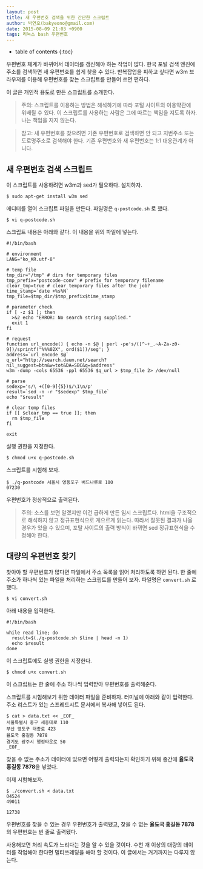 ```yaml
---
layout: post
title: 새 우편번호 검색을 위한 간단한 스크립트
author: 박연오(bakyeono@gmail.com)
date: 2015-08-09 21:03 +0900
tags: 리눅스 bash 우편번호
---
```

* table of contents
{:toc}

우편번호 체계가 바뀌어서 데이터를 갱신해야 하는 작업이 많다. 한국 포털 검색 엔진에 주소를 검색하면 새 우편번호를 쉽게 찾을 수 있다. 반복잡업을 피하고 싶다면 w3m 브라우저를 이용해 우편번호를 찾는 스크립트를 만들어 쓰면 편하다.

이 글은 개인적 용도로 만든 스크립트를 소개한다.

> 주의: 스크립트를 이용하는 방법은 해석하기에 따라 포털 사이트의 이용약관에 위배될 수 있다. 이 스크립트를 사용하는 사람은 그에 따르는 책임을 지도록 하자. 나는 책임을 지지 않는다.

> 참고: 새 우편번호를 찾으려면 기존 우편번호로 검색하면 안 되고 지번주소 또는 도로명주소로 검색해야 한다. 기존 우편번호와 새 우편번호는 1:1 대응관계가 아니다.

## 새 우편번호 검색 스크립트

이 스크립트를 사용하려면 w3m과 sed가 필요하다. 설치하자.

    $ sudo apt-get install w3m sed

에디터를 열어 스크립트 파일을 만든다. 파일명은 `q-postcode.sh` 로 했다.

    $ vi q-postcode.sh

스크립트 내용은 아래와 같다. 이 내용을 위의 파일에 넣는다.

    #!/bin/bash
    
    # environment
    LANG="ko_KR.utf-8" 
    
    # temp file
    tmp_dir="/tmp" # dirs for temporary files
    tmp_prefix="postcode-conv" # prefix for temporary filename
    clear_tmp=true # clear temporary files after the job?
    time_stamp=`date +%s%N`
    tmp_file=$tmp_dir/$tmp_prefix$time_stamp
    
    # parameter check
    if [ -z $1 ]; then
      >&2 echo "ERROR: No search string supplied."
      exit 1
    fi
    
    # request
    function url_encode() { echo -n $@ | perl -pe's/([^-+_.~A-Za-z0-9])/sprintf("%%%02X", ord($1))/seg'; }
    address=`url_encode $@`
    q_url="http://search.daum.net/search?nil_suggest=btn&w=tot&DA=SBC&q=$address"
    w3m -dump -cols 65536 -ppl 65536 $q_url > $tmp_file 2> /dev/null
    
    # parse
    sedexp='s/\ +([0-9]{5})$/\1\n/p'
    result=`sed -n -r "$sedexp" $tmp_file`
    echo "$result"
    
    # clear temp files
    if [[ $clear_tmp == true ]]; then
      rm $tmp_file
    fi
    
    exit

실행 권한을 지정한다.

    $ chmod u+x q-postcode.sh

스크립트를 시험해 보자.

    $ ./q-postcode 서울시 영등포구 버드나루로 100
    07230

우편번호가 정상적으로 출력된다.

> 주의: 소스를 보면 알곘지만 이건 급하게 만든 임시 스크립트다. html을 구조적으로 해석하지 않고 정규표현식으로 게으르게 읽는다. 따라서 잘못된 결과가 나올 경우가 있을 수 있으며, 포탈 사이트의 출력 방식이 바뀌면 sed 정규표현식을 수정해야 한다.

## 대량의 우편번호 찾기

찾아야 할 우편번호가 많다면 파일에서 주소 목록을 읽어 처리하도록 하면 된다. 한 줄에 주소가 하나씩 있는 파일을 처리하는 스크립트를 만들어 보자. 파일명은 `convert.sh` 로 했다.

    $ vi convert.sh

아래 내용을 입력한다.

    #!/bin/bash
    
    while read line; do
      result=$(./q-postcode.sh $line | head -n 1)
      echo $result
    done

이 스크립트에도 실행 권한을 지정한다.

    $ chmod u+x convert.sh

이 스크립트는 한 줄에 주소 하나씩 입력받아 우편번호를 출력해준다.

스크립트를 시험해보기 위한 데이터 파일을 준비하자. 터미널에 아래와 같이 입력한다. 주소 리스트가 있는 스프레드시트 문서에서 복사해 넣어도 된다.

    $ cat > data.txt << _EOF_
    서울특별시 중구 세종대로 110
    부산 영도구 태종로 423
    율도국 홍길동 7878
    경기도 광주시 행정타운로 50
    _EOF_

찾을 수 없는 주소가 데이터에 있으면 어떻게 출력되는지 확인하기 위해 중간에 **율도국 홍길동 7878**을 넣었다.

이제 시험해보자.

    $ ./convert.sh < data.txt
    04524
    49011
    
    12738

우편번호를 찾을 수 있는 경우 우편번호가 출력됐고, 찾을 수 없는 **율도국 홍길동 7878**의 우편번호는 빈 줄로 출력됐다.

사용해보면 처리 속도가 느리다는 것을 알 수 있을 것이다. 수천 개 이상의 대량의 데이터를 작업해야 한다면 멀티쓰레딩을 해야 할 것이다. 이 글에서는 거기까지는 다루지 않는다.

